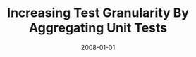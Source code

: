 ---
title: "Increasing Test Granularity By Aggregating Unit Tests"
date: 2008-01-01
venue: "23rd IEEE/ACM International Conference on Automated Software Engineering (ASE 2008), 15-19 September 2008, L'Aquila, Italy"
paperurl: https://doi.org/10.1109/ASE.2008.11
authors: "Matthew Jorde, Sebastian G Elbaum and Matthew B Dwyer"
awards: ""
---
